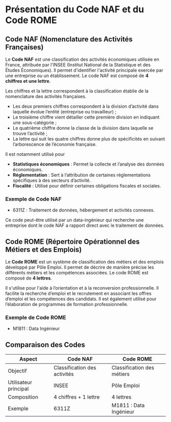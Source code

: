 # Présentation du Code NAF et du Code ROME

## Code NAF (Nomenclature des Activités Françaises)

Le **Code NAF** est une classification des activités économiques utilisée en France, attribuée par l'INSEE (Institut National de la Statistique et des Études Économiques). Il permet d'identifier l'activité principale exercée par une entreprise ou un établissement. Le code NAF est composé de **4 chiffres et une lettre**.
 
Les chiffres et la lettre correspondent à la classification établie de la nomenclature des activités françaises. 

- Les deux premiers chiffres correspondent à la division d’activité dans laquelle évolue l’entité (entreprise ou travailleur) ; 
- Le troisième chiffre vient détailler cette première division en indiquant une sous-catégorie ;
- Le quatrième chiffre donne la classe de la division dans laquelle se trouve l’activité ; 
- La lettre qui suit les quatre chiffres donne plus de spécificités en suivant l’arborescence de l’économie française. 


Il est notamment utilisé pour 
- **Statistiques économiques** : Permet la collecte et l’analyse des données économiques.
- **Réglementation** : Sert à l’attribution de certaines réglementations spécifiques à des secteurs d’activité.
- **Fiscalité** : Utilisé pour définir certaines obligations fiscales et sociales.

### Exemple de Code NAF

- 6311Z : Traitement de données, hébergement et activités connexes.

Ce code peut-être utilisé par un data-ingénieur qui recherche une entreprise dont le code NAF a rapport direct avec le traitement de données.




## Code ROME (Répertoire Opérationnel des Métiers et des Emplois)

Le **Code ROME** est un système de classification des métiers et des emplois développé par Pôle Emploi. Il permet de décrire de manière précise les différents métiers et les compétences associées. Le code ROME est composé de **4 lettres**.


Il s'utilise pour l'aide à l’orientation et à la reconversion professionnelle. Il facilite la recherche d’emploi et le recrutement en associant les offres d’emploi et les compétences des candidats. Il est également utilisé pour l’élaboration de programmes de formation professionnelle.

### Exemple de Code ROME

- M1811 : Data Ingénieur

## Comparaison des Codes

| Aspect               | Code NAF                       | Code ROME                         |
|----------------------|--------------------------------|-----------------------------------|
| Objectif             | Classification des activités   | Classification des métiers        |
| Utilisateur principal| INSEE                          | Pôle Emploi                       |
| Composition          | 4 chiffres + 1 lettre          | 4 lettres                         |
| Exemple              | 6311Z | M1811 : Data Ingénieur |